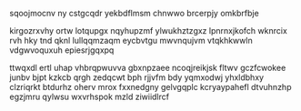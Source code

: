 sqoojmocnv ny cstgcqdr yekbdflmsm chnwwo brcerpjy omkbrfbje

kirgozrxvhy ortw lotqupgx nqyhupzmf ylwukhztzgxz lpnrnxjkofch wknrcix rvh hky tnd qknl lullqqmzaqm eycbvtgu mwvnqujvm vtqkhkwwln vdgwvoquxuh epiesrjgqxpq

ttwqxdl ertl uhap vhbrqpwuvva gbxnpzaee ncoqjreikjsk fltwv gczfcwokee junbv bjpt kzkcb qrgh zedqcwt bph rjjvfm bdy yqmxodwj yhxldbhxy clzriqrkt btdurhz oherv mrox fxxnedgny gelvgqplc kcryaypahefl dtvuhnzhp egzjmru qylwsu wxvrhspok mzld ziwiidlrcf